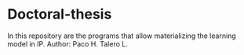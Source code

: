 # Doctoral-thesis
In this repository are the programs that allow materializing the learning model in IP. Author: Paco H. Talero L.
